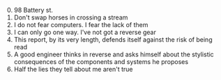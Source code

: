 0. 98 Battery st.
1. Don't swap horses in crossing a stream
3. I do not fear computers. I fear the lack of them
4. I can only go one way. I've not got a reverse gear
2. This report, by its very length, defends itself against the risk of being read
5. A good engineer thinks in reverse and asks himself about the stylistic consequences of the components and systems he proposes
6. Half the lies they tell about me aren't true
